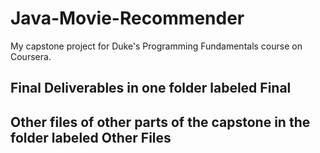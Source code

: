 # Java-Movie-Recommender
My capstone project for Duke's Programming Fundamentals course on Coursera.

## Final Deliverables in one folder labeled Final
## Other files of other parts of the capstone in the folder labeled Other Files
